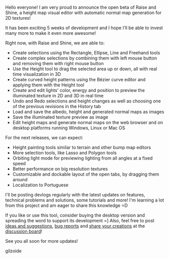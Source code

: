 Hello everyone!
I am very proud to announce the open beta of Raise and Shine, a height map
visual editor with automatic normal map generation for 2D textures!

It has been exciting 5 weeks of development and I hope I'll be able to
invest many more to make it even more awesome!

Right now, with Raise and Shine, we are able to:
- Create selections using the Rectangle, Ellipse, Line and Freehand tools
- Create complex selections by combining them with left mouse button and removing them with right mouse button
- Use the Height tool to drag the selected area up or down, all with real time visualization in 3D
- Create curved height patterns using the Bézier curve editor and applying them with the Height tool
- Create and edit lights' color, energy and position to preview the illuminated texture in 2D and 3D in real time
- Undo and Redo selections and height changes as well as choosing one of the previous revisions in the History tab
- Load and save the albedo, height and generated normal maps as images
- Save the illuminated texture preview as image
- Edit height maps and generate normal maps on the web browser and on desktop platforms running Windows, Linux or Mac OS

For the next releases, we can expect:
- Height painting tools similar to terrain and other bump map editors
- More selection tools, like Lasso and Polygon tools
- Orbiting light mode for previewing lighting from all angles at a fixed speed
- Better performance on big resolution textures
- Customizable and dockable layout of the open tabs, by dragging them around
- Localization to Portuguese

I'll be posting devlogs regularly with the latest updates on features, technical
problems and solutions, some tutorials and more!
I'm learning a lot from this project and am eager to share this knowledge =D

If you like or use this tool, consider buying the desktop version and spreading
the word to support its development =]
Also, feel free to post [ideas and suggestions](https://itch.io/t/1299103/ideas-and-suggestions-),
[bug reports](https://itch.io/t/1299126/bug-tracker-) and
[share your creations](https://itch.io/t/1299149/show-your-creation-)
at the [discussion board](https://gilzoide.itch.io/raise-and-shine/community)!

See you all soon for more updates!

gilzoide
